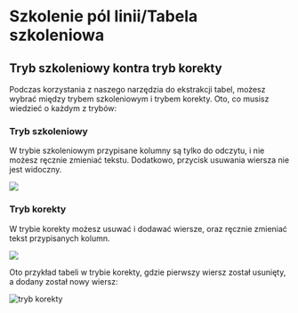 # Szkolenie pól linii/Tabela szkoleniowa

## Tryb szkoleniowy kontra tryb korekty

Podczas korzystania z naszego narzędzia do ekstrakcji tabel, możesz wybrać między trybem szkoleniowym i trybem korekty. Oto, co musisz wiedzieć o każdym z trybów:

### Tryb szkoleniowy

W trybie szkoleniowym przypisane kolumny są tylko do odczytu, i nie możesz ręcznie zmieniać tekstu. Dodatkowo, przycisk usuwania wiersza nie jest widoczny.

![](https://lh7-us.googleusercontent.com/4kLjviYxCQDKZ79f8WhFxD1-6fu4kwHuubU5bJ_gUIeC8YMof5uZyo4fGjlpqLJavKsDKyritUiRBEPqHKtgbZfJF7-iEgg0dKq9Uij_tPGLWcNgwubi5ntYw7sMj2TMrzrw_RUptwK0vXqY7vy4f9Q)

### Tryb korekty

W trybie korekty możesz usuwać i dodawać wiersze, oraz ręcznie zmieniać tekst przypisanych kolumn.

![](https://lh7-us.googleusercontent.com/nOtjJPzPjMakpEZs0apOukqMeRbDg8fQJ131vKiSGhEc9klU-6pQFWc7lmwz_3zn4H4TXdooN8miUUHf8e9YKo-p1iCW8o4OuJvMdIISH65RW3KceESRM0_YVAX9ienQqJAbFjgRebeyIcHSALhooxg)

Oto przykład tabeli w trybie korekty, gdzie pierwszy wiersz został usunięty, a dodany został nowy wiersz:

![tryb korekty](https://lh7-us.googleusercontent.com/3C5zN2Uxh-MVUi1WwC70EZeoYtJAoDiCZjqBIGvaSVSCn9SU7wZENHTvaFIV55KckB94MFEDbn46T-oIClqcHesSJfrBSpCkLaMroVONR5380vzBMRsJ3nJxLlGE6GlISIJpYwQDHdJ_NuMvAD1kN_c)
